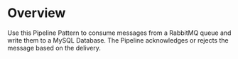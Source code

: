 # Overview

Use this Pipeline Pattern to consume messages from a RabbitMQ queue and write them to a MySQL Database. The Pipeline acknowledges or rejects the message based on the delivery.




